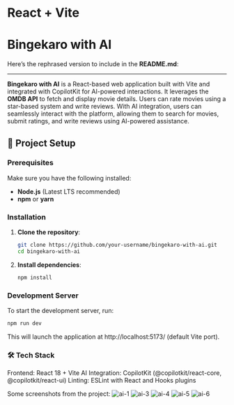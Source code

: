 # React + Vite

# Bingekaro with AI

Here’s the rephrased version to include in the **README.md**:

---

**Bingekaro with AI** is a React-based web application built with Vite and integrated with CopilotKit for AI-powered interactions. It leverages the **OMDB API** to fetch and display movie details. Users can rate movies using a star-based system and write reviews. With AI integration, users can seamlessly interact with the platform, allowing them to search for movies, submit ratings, and write reviews using AI-powered assistance.

## 🚀 Project Setup

### **Prerequisites**

Make sure you have the following installed:

- **Node.js** (Latest LTS recommended)
- **npm** or **yarn**

### **Installation**

1. **Clone the repository**:

   ```sh
   git clone https://github.com/your-username/bingekaro-with-ai.git
   cd bingekaro-with-ai

   ```

2. **Install dependencies**:
   ```sh
   npm install
   ```

### **Development Server**

To start the development server, run:

```sh
npm run dev
```

This will launch the application at http://localhost:5173/ (default Vite port).

### 🛠️ **Tech Stack**

Frontend: React 18 + Vite
AI Integration: CopilotKit (@copilotkit/react-core, @copilotkit/react-ui)
Linting: ESLint with React and Hooks plugins

Some screenshots from the project:
![ai-1](https://github.com/user-attachments/assets/c3fd9891-0716-41b6-b050-fa6e2ff9d9aa)
![ai-3](https://github.com/user-attachments/assets/5620f3f7-d3d4-4229-bad2-b70f0b9bedfa)
![ai-4](https://github.com/user-attachments/assets/e1b906c3-122f-4c0b-a48f-1d8cf19a8061)
![ai-5](https://github.com/user-attachments/assets/aa1eda25-74f8-4b19-97ea-74627849df09)
![ai-6](https://github.com/user-attachments/assets/6ef7033f-75c8-4308-81da-16e1e16006df)
